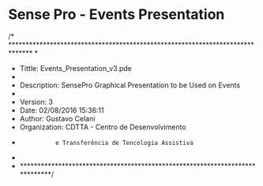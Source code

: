 
# Sense Pro - Events Presentation

/* ******************************************************************************
 *
 * Tittle: Events_Presentation_v3.pde
 *
 * Description:  SensePro Graphical Presentation to be Used on Events
 *
 * Version:      3
 * Date:         02/08/2016  15:36:11
 * Author:       Gustavo Celani
 * Organization: CDTTA - Centro de Desenvolvimento
 *               e Transferência de Tencologia Assistiva
 *
 * *****************************************************************************/

